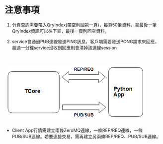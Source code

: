 

# 注意事項

1. 分頁查詢需要帶入QryIndex(帶空則回第一頁)，每頁50筆資料，拿最後一筆QryIndex資訊可以往下查，最後一頁則回空資料。

2. service會通過PUB連線發送PING訊息，客戶端需要發送PONG請求來回應，超過一分鐘service沒收到回應則會清掉該連線session

<br>


![](./A/python.png)


* Client App行情需建立兩條ZeroMQ連線，一條REP/REQ連線，一條PUB/SUB連線。若要連接交易，需再建立另兩條REP/REQ、PUB/SUB連線。
